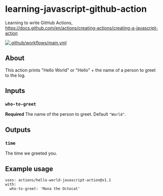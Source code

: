 # learning-javascript-github-action
Learning to write GitHub Actions, https://docs.github.com/en/actions/creating-actions/creating-a-javascript-action

[![.github/workflows/main.yml](https://github.com/sblack4/learning-javascript-github-action/workflows/.github/workflows/main.yml/badge.svg)](https://github.com/sblack4/learning-javascript-github-action/actions)

## About 
This action prints "Hello World" or "Hello" + the name of a person to greet to the log.

## Inputs

### `who-to-greet`

**Required** The name of the person to greet. Default `"World"`.

## Outputs

### `time`

The time we greeted you.

## Example usage

```
uses: actions/hello-world-javascript-action@v1.1
with:
  who-to-greet: 'Mona the Octocat'
```
